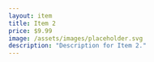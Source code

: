```yaml
---
layout: item
title: Item 2
price: $9.99
image: /assets/images/placeholder.svg
description: "Description for Item 2."
---
```

